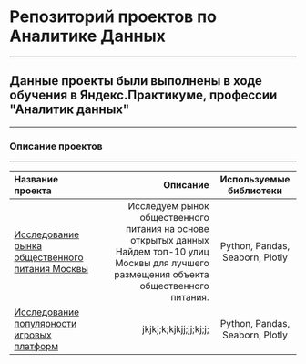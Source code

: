 # **Репозиторий проектов по Аналитике Данных**
---
## **Данные проекты были выполнены в ходе обучения в Яндекс.Практикуме, профессии "Аналитик данных"**
-----
### **Описание проектов**
---

| Название проекта                               | Описание               | Используемые библиотеки|
| :----------------------------------------------| ---------------------: |:----------------------:|
| [Исследование рынка общественного питания Москвы](./cafe/)| Исследуем рынок общественного питания на основе открытых данных Найдем топ-10 улиц Москвы для лучшего размещения объекта общественного питания.| Python, Pandas, Seaborn, Plotly|
| [Исследование популярности игровых платформ](./streamchik/)| jkjkj;k;kjkjj;jj;kj;j; | Python, Pandas, Seaborn, Plotly|

